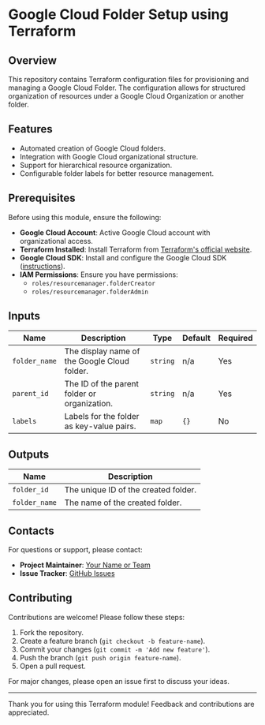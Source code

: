 # Google Cloud Folder Setup using Terraform

## Overview

This repository contains Terraform configuration files for provisioning and managing a Google Cloud Folder. The configuration allows for structured organization of resources under a Google Cloud Organization or another folder.

## Features

- Automated creation of Google Cloud folders.
- Integration with Google Cloud organizational structure.
- Support for hierarchical resource organization.
- Configurable folder labels for better resource management.

## Prerequisites

Before using this module, ensure the following:

- **Google Cloud Account**: Active Google Cloud account with organizational access.
- **Terraform Installed**: Install Terraform from [Terraform's official website](https://www.terraform.io/downloads.html).
- **Google Cloud SDK**: Install and configure the Google Cloud SDK ([instructions](https://cloud.google.com/sdk/docs/install)).
- **IAM Permissions**: Ensure you have permissions:
  - `roles/resourcemanager.folderCreator`
  - `roles/resourcemanager.folderAdmin`

## Inputs

| Name                 | Description                                           | Type     | Default        | Required |
|----------------------|-------------------------------------------------------|----------|----------------|----------|
| `folder_name`        | The display name of the Google Cloud folder.          | `string` | n/a            | Yes      |
| `parent_id`          | The ID of the parent folder or organization.          | `string` | n/a            | Yes      |
| `labels`             | Labels for the folder as key-value pairs.             | `map`    | `{}`           | No       |

## Outputs

| Name            | Description                                |
|-----------------|--------------------------------------------|
| `folder_id`     | The unique ID of the created folder.       |
| `folder_name`   | The name of the created folder.            |

## Contacts

For questions or support, please contact:

- **Project Maintainer**: [Your Name or Team](mailto:support@example.com)
- **Issue Tracker**: [GitHub Issues](https://github.com/your-repo/issues)

## Contributing

Contributions are welcome! Please follow these steps:

1. Fork the repository.
2. Create a feature branch (`git checkout -b feature-name`).
3. Commit your changes (`git commit -m 'Add new feature'`).
4. Push the branch (`git push origin feature-name`).
5. Open a pull request.

For major changes, please open an issue first to discuss your ideas.

---

Thank you for using this Terraform module! Feedback and contributions are appreciated.
